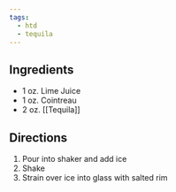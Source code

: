 ```yaml
---
tags:
  - htd
  - tequila
---
```

## Ingredients
- 1 oz. Lime Juice
- 1 oz. Cointreau
- 2 oz. [[Tequila]]
## Directions
1. Pour into shaker and add ice
2. Shake
3. Strain over ice into glass with salted rim